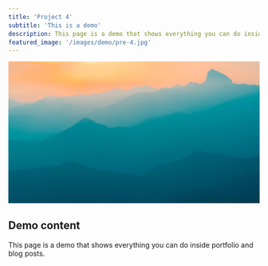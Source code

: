 ```yaml
---
title: 'Project 4'
subtitle: 'This is a demo'
description: This page is a demo that shows everything you can do inside portfolio and blog posts.
featured_image: '/images/demo/pre-4.jpg'
---
```


![](/images/demo/demo-landscape.jpg)

## Demo content

This page is a demo that shows everything you can do inside portfolio and blog posts.
